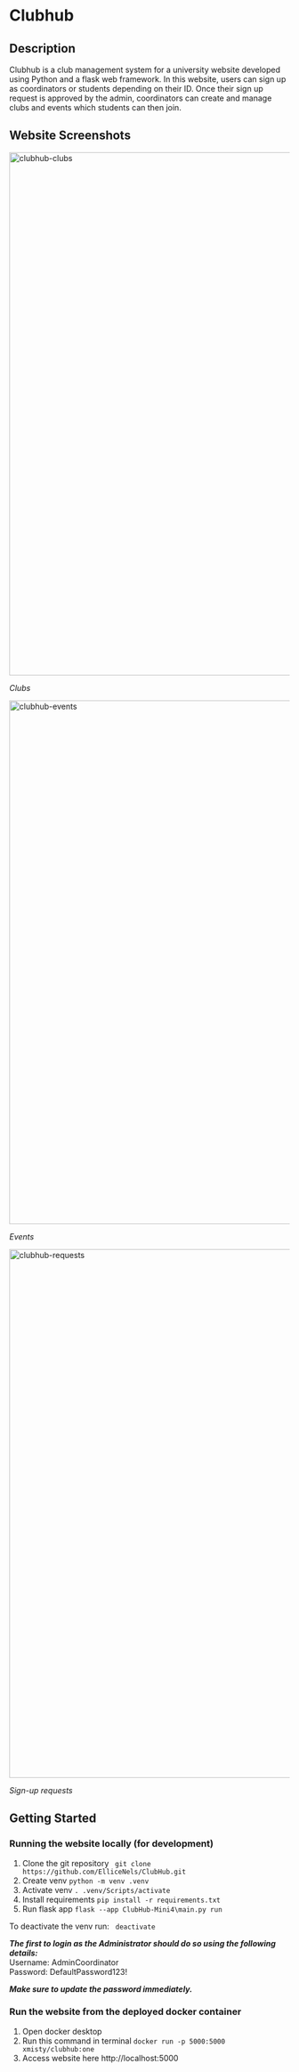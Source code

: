
# Clubhub

## Description
Clubhub is a club management system for a university website developed using Python and a flask web framework. In this website, users can sign up as coordinators or students depending on their ID. Once their sign up request is approved by the admin, coordinators can create and manage clubs and events which students can then join.

## Website Screenshots
<img width="940" alt="clubhub-clubs" src="https://github.com/user-attachments/assets/717e4eb1-b17b-437e-96e2-48bf8dc888d9" />

*Clubs* <br>

<img width="941" alt="clubhub-events" src="https://github.com/user-attachments/assets/04d2fc88-b2d5-430a-bb22-bb1b666349b5" />

*Events* <br>

<img width="950" alt="clubhub-requests" src="https://github.com/user-attachments/assets/cebd53fe-2fc7-422f-b3fc-914df1352152" />

*Sign-up requests* <br>

## Getting Started

### Running the website locally (for development)
1. Clone the git repository
``` git clone https://github.com/ElliceNels/ClubHub.git```
2. Create venv
``` python -m venv .venv ```
3. Activate venv
``` . .venv/Scripts/activate ```
4. Install requirements
``` pip install -r requirements.txt ```
5. Run flask app
``` flask --app ClubHub-Mini4\main.py run ```

To deactivate the venv run:
``` deactivate```

***The first to login as the Administrator should do so using the following details:*** <br>
Username: AdminCoordinator <br>
Password: DefaultPassword123!

***Make sure to update the password immediately.***

### Run the website from the deployed docker container
1. Open docker desktop
2. Run this command in terminal
``` docker run -p 5000:5000 xmisty/clubhub:one ```
3. Access website here
http://localhost:5000


